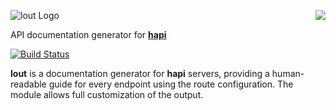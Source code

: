 <a href="/walmartlabs/blammo"><img src="https://raw.github.com/walmartlabs/blammo/master/images/from.png" align="right" /></a>
![lout Logo](https://raw.github.com/walmartlabs/lout/master/images/lout.png)

API documentation generator for [**hapi**](https://github.com/walmartlabs/hapi)

[![Build Status](https://secure.travis-ci.org/walmartlabs/lout.png)](http://travis-ci.org/walmartlabs/lout)

**lout** is a documentation generator for **hapi** servers, providing a human-readable guide for every endpoint
using the route configuration. The module allows full customization of the output.
